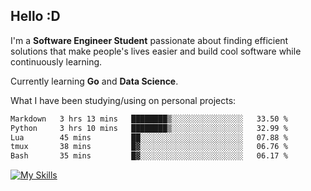 ## Hello :D

I'm a **Software Engineer Student** passionate about finding efficient solutions that make people's lives easier and build cool software while continuously learning. 

Currently learning **Go** and **Data Science**.

What I have been studying/using on personal projects:
<!--START_SECTION:waka-->

```txt
Markdown   3 hrs 13 mins   ████████▒░░░░░░░░░░░░░░░░   33.50 %
Python     3 hrs 10 mins   ████████▒░░░░░░░░░░░░░░░░   32.99 %
Lua        45 mins         ██░░░░░░░░░░░░░░░░░░░░░░░   07.88 %
tmux       38 mins         █▓░░░░░░░░░░░░░░░░░░░░░░░   06.76 %
Bash       35 mins         █▓░░░░░░░░░░░░░░░░░░░░░░░   06.17 %
```

<!--END_SECTION:waka-->

[![My Skills](https://skillicons.dev/icons?i=dotnet,py,selenium,html,css,js,jquery,linux,c,md)](https://skillicons.dev)
